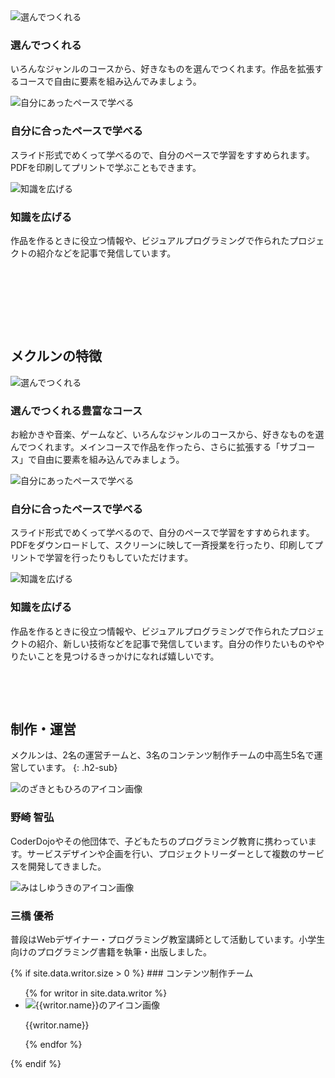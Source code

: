 <section class="three-blocks">
  <div class="three-blocks-item">
    <img data-src="/assets/images/webandpdf.svg" alt="選んでつくれる">
    <h3>選んでつくれる</h3>
    <p>いろんなジャンルのコースから、好きなものを選んでつくれます。作品を拡張するコースで自由に要素を組み込んでみましょう。
  </p>
  </div>
  <div class="three-blocks-item">
    <img data-src="/assets/images/people.svg" alt="自分にあったペースで学べる">
    <h3>自分に合ったペースで学べる</h3>
    <p>スライド形式でめくって学べるので、自分のペースで学習をすすめられます。PDFを印刷してプリントで学ぶこともできます。</p>
  </div>
  <div class="three-blocks-item">
    <img data-src="/assets/images/article.svg" alt="知識を広げる">
    <h3>知識を広げる</h3>
    <p>作品を作るときに役立つ情報や、ビジュアルプログラミングで作られたプロジェクトの紹介などを記事で発信しています。</p>
  </div>
</section>

<section class="feature">
 <h2>メクルンの特徴</h2>
  <div class="feature-one">
    <img data-src="/assets/images/courses.svg" alt="選んでつくれる">
    <div class="feature-text">
      <h3>選んでつくれる豊富なコース</h3>
      <p>
        お絵かきや音楽、ゲームなど、いろんなジャンルのコースから、好きなものを選んでつくれます。メインコースで作品を作ったら、さらに拡張する「サブコース」で自由に要素を組み込んでみましょう。
      </p>
    </div>
  </div>
  <div class="feature-one">
    <img data-src="/assets/images/course-page.svg" alt="自分にあったペースで学べる">
    <div class="feature-text">
      <h3>自分に合ったペースで学べる</h3>
      <p>
        スライド形式でめくって学べるので、自分のペースで学習をすすめられます。PDFをダウンロードして、スクリーンに映して一斉授業を行ったり、印刷してプリントで学習を行ったりもしていただけます。
      </p>
    </div>
  </div>
  <div class="feature-one">
    <img data-src="/assets/images/articles.svg" alt="知識を広げる">
    <div class="feature-text">
      <h3>知識を広げる</h3>
      <p>
        作品を作るときに役立つ情報や、ビジュアルプログラミングで作られたプロジェクトの紹介、新しい技術などを記事で発信しています。自分の作りたいものややりたいことを見つけるきっかけになれば嬉しいです。
      </p>
    </div>
  </div>
</section>


## 制作・運営
メクルンは、2名の運営チームと、3名のコンテンツ制作チームの中高生5名で運営しています。
{: .h2-sub}

<div class="owners">
  <div class="owner">
    <img data-src="/assets/images/contributor/nztm.jpg" alt="のざきともひろのアイコン画像">
    <h3>野崎 智弘</h3>
    <p>
      CoderDojoやその他団体で、子どもたちのプログラミング教育に携わっています。サービスデザインや企画を行い、プロジェクトリーダーとして複数のサービスを開発してきました。
    </p>
  </div>
  <div class="owner">
    <img data-src="/assets/images/contributor/yuki384.jpg" alt="みはしゆうきのアイコン画像">
    <h3>三橋 優希</h3>
    <p>
      普段はWebデザイナー・プログラミング教室講師として活動しています。小学生向けのプログラミング書籍を執筆・出版しました。
    </p>
  </div>
</div>
{% if site.data.writor.size > 0 %}
### コンテンツ制作チーム
<ul class="writor-list">
  {% for writor in site.data.writor %}
  <li class="writor"><img data-src="/assets/images/supporter/noimg.png" alt="{{writor.name}}のアイコン画像"><p class="writor-name">{{writor.name}}</p></li>
  {% endfor %}
</ul>
{% endif %}

<style media="screen">
  section {
    padding: 48px 0;
  }
</style>

